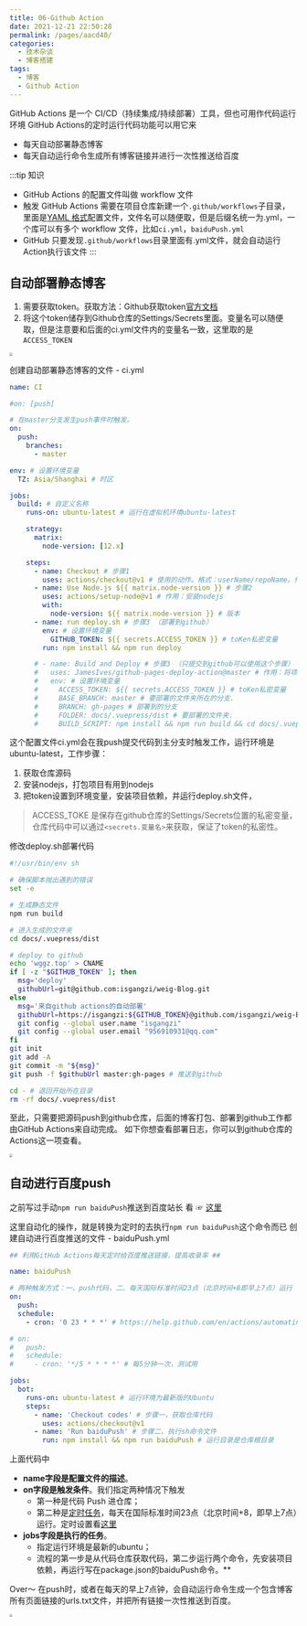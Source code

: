 ```yaml
---
title: 06-Github Action
date: 2021-12-21 22:50:28
permalink: /pages/aacd40/
categories:
  - 技术杂谈
  - 博客搭建
tags:
  - 博客
  - Github Action
---
```

GitHub Actions 是一个 CI/CD（持续集成/持续部署）工具，但也可用作代码运行环境
GitHub Actions的定时运行代码功能可以用它来

- 每天自动部署静态博客
- 每天自动运行命令生成所有博客链接并进行一次性推送给百度



:::tip 知识

- GitHub Actions 的配置文件叫做 workflow 文件
- 触发 GitHub Actions 需要在项目仓库新建一个`.github/workflows`子目录，里面是[YAML 格式](https://xugaoyi.com/pages/4e8444e2d534d14f/)配置文件，文件名可以随便取，但是后缀名统一为.yml，一个库可以有多个 workflow 文件，比如`ci.yml`，`baiduPush.yml`
- GitHub 只要发现`.github/workflows`目录里面有.yml文件，就会自动运行Action执行该文件
:::
​

## 自动部署静态博客

1. 需要获取token。获取方法：Github获取token[官方文档](https://help.github.com/en/articles/creating-a-personal-access-token-for-the-command-line)
1. 将这个token储存到Github仓库的Settings/Secrets里面。变量名可以随便取，但是注意要和后面的ci.yml文件内的变量名一致，这里取的是`ACCESS_TOKEN`

<img src="https://gitee.com/isgangzi/image-store/raw/master/img/1640066693547-996985c9-a355-48c0-b5f4-8e2a6057ee6e.png" style="zoom:33%;" />

创建自动部署静态博客的文件 - ci.yml
```yaml
name: CI

#on: [push]

# 在master分支发生push事件时触发。
on:
  push:
    branches:
      - master

env: # 设置环境变量
  TZ: Asia/Shanghai # 时区

jobs:
  build: # 自定义名称
    runs-on: ubuntu-latest # 运行在虚拟机环境ubuntu-latest

    strategy:
      matrix:
        node-version: [12.x]

    steps:
      - name: Checkout # 步骤1
        uses: actions/checkout@v1 # 使用的动作。格式：userName/repoName。作用：检出仓库，获取源码。 官方actions库：https://github.com/actions
      - name: Use Node.js ${{ matrix.node-version }} # 步骤2
        uses: actions/setup-node@v1 # 作用：安装nodejs
        with:
          node-version: ${{ matrix.node-version }} # 版本
      - name: run deploy.sh # 步骤3 （部署到github）
        env: # 设置环境变量
          GITHUB_TOKEN: ${{ secrets.ACCESS_TOKEN }} # toKen私密变量
        run: npm install && npm run deploy

      # - name: Build and Deploy # 步骤3 （只提交到github可以使用这个步骤）
      #   uses: JamesIves/github-pages-deploy-action@master # 作用：将项目构建和部署到github。 https://github.com/JamesIves/github-pages-deploy-action
      #   env: # 设置环境变量
      #     ACCESS_TOKEN: ${{ secrets.ACCESS_TOKEN }} # toKen私密变量
      #     BASE_BRANCH: master # 要部署的文件夹所在的分支.
      #     BRANCH: gh-pages # 部署到的分支
      #     FOLDER: docs/.vuepress/dist # 要部署的文件夹.
      #     BUILD_SCRIPT: npm install && npm run build && cd docs/.vuepress/dist && echo 'xugaoyi.com' > CNAME && cd - # 部署前要执行的命令（记得cd进入某个目录后，后面要cd -退回开始的目录）
```
这个配置文件ci.yml会在我push提交代码到主分支时触发工作，运行环境是ubuntu-latest，工作步骤：

1. 获取仓库源码
1. 安装nodejs，打包项目有用到nodejs
1. 把token设置到环境变量，安装项目依赖，并运行deploy.sh文件，
> ACCESS_TOKE 是保存在github仓库的Settings/Secrets位置的私密变量，仓库代码中可以通过`<secrets.变量名>`来获取，保证了token的私密性。



修改deploy.sh部署代码
```bash
#!/usr/bin/env sh

# 确保脚本抛出遇到的错误
set -e

# 生成静态文件
npm run build

# 进入生成的文件夹
cd docs/.vuepress/dist

# deploy to github
echo 'wggz.top' > CNAME
if [ -z "$GITHUB_TOKEN" ]; then
  msg='deploy'
  githubUrl=git@github.com:isgangzi/weig-Blog.git
else
  msg='来自github actions的自动部署'
  githubUrl=https://isgangzi:${GITHUB_TOKEN}@github.com/isgangzi/weig-Blog.git
  git config --global user.name "isgangzi"
  git config --global user.email "956910931@qq.com"
fi
git init
git add -A
git commit -m "${msg}"
git push -f $githubUrl master:gh-pages # 推送到github

cd - # 退回开始所在目录
rm -rf docs/.vuepress/dist

```




至此，只需要把源码push到github仓库，后面的博客打包、部署到github工作都由GitHub Actions来自动完成。
如下你想查看部署日志，你可以到github仓库的Actions这一项查看。

<img src="https://gitee.com/isgangzi/image-store/raw/master/img/1640067550957-c2dc49e6-4d72-4d3a-8323-15e869a4a4d0.png" style="zoom:33%;" />



## 自动进行百度push
之前写过手动`npm run baiduPush`推送到百度站长
看 ☞ [这里](https://www.yuque.com/wgg/jszt/wxy5ui)

这里自动化的操作，就是转换为定时的去执行`npm run baiduPush`这个命令而已
创建自动进行百度推送的文件 - baiduPush.yml

```yaml
## 利用GitHub Actions每天定时给百度推送链接，提高收录率 ##

name: baiduPush

# 两种触发方式：一、push代码，二、每天国际标准时间23点（北京时间+8即早上7点）运行
on:
  push:
  schedule:
    - cron: '0 23 * * *' # https://help.github.com/en/actions/automating-your-workflow-with-github-actions/events-that-trigger-workflows#scheduled-events-schedule

# on:
#   push:
#   schedule:
#     - cron: '*/5 * * * *' # 每5分钟一次，测试用

jobs:
  bot:
    runs-on: ubuntu-latest # 运行环境为最新版的Ubuntu
    steps:
      - name: 'Checkout codes' # 步骤一，获取仓库代码
        uses: actions/checkout@v1
      - name: 'Run baiduPush' # 步骤二，执行sh命令文件
        run: npm install && npm run baiduPush # 运行目录是仓库根目录
```
上面代码中

- **name字段是配置文件的描述**。
- **on字段是触发条件**。我们指定两种情况下触发
   - 第一种是代码 Push 进仓库；
   - 第二种是[定时任务](https://help.github.com/en/actions/automating-your-workflow-with-github-actions/events-that-trigger-workflows#scheduled-events-schedule)，每天在国际标准时间23点（北京时间+8，即早上7点）运行。定时设置看[这里](https://help.github.com/en/actions/automating-your-workflow-with-github-actions/events-that-trigger-workflows#scheduled-events-schedule)
- **jobs字段是执行的任务**。
   - 指定运行环境是最新的ubuntu；
   - 流程的第一步是从代码仓库获取代码，第二步运行两个命令，先安装项目依赖，再运行写在package.json的baiduPush命令。**

Over～
在push时，或者在每天的早上7点钟，会自动运行命令生成一个包含博客所有页面链接的urls.txt文件，并把所有链接一次性推送到百度。

<img src="https://gitee.com/isgangzi/image-store/raw/master/img/1640067908289-5cb1181e-035c-4d59-85a9-25e8e3f351fa.png" style="zoom:33%;" />

